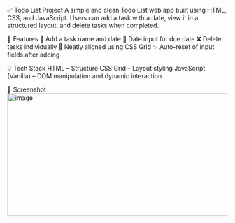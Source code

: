 ✅ Todo List Project
A simple and clean Todo List web app built using HTML, CSS, and JavaScript.
Users can add a task with a date, view it in a structured layout, and delete tasks when completed.

🌟 Features
📝 Add a task name and date
📆 Date input for due date
❌ Delete tasks individually
📐 Neatly aligned using CSS Grid
✨ Auto-reset of input fields after adding

💡 Tech Stack
HTML – Structure
CSS Grid – Layout styling
JavaScript (Vanilla) – DOM manipulation and dynamic interaction

🎨 Screenshot
<img width="622" height="281" alt="image" src="https://github.com/user-attachments/assets/4b0fc9a7-f2ef-4513-b5bd-1241ab64e135" />
